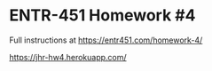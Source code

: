 # ENTR-451 Homework #4

Full instructions at https://entr451.com/homework-4/

https://jhr-hw4.herokuapp.com/


